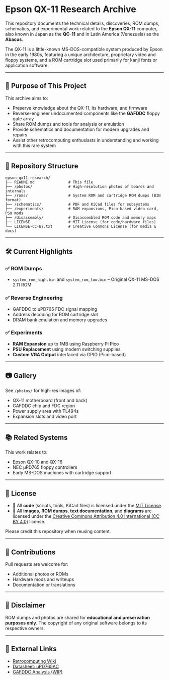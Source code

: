 # Epson QX-11 Research Archive

This repository documents the technical details, discoveries, ROM dumps, schematics, and experimental work related to the **Epson QX-11** computer, also known in Japan as the **QC-11** and in Latin America (Venezuela) as the **Abacus**.

The QX-11 is a little-known MS-DOS-compatible system produced by Epson in the early 1980s, featuring a unique architecture, proprietary video and floppy systems, and a ROM cartridge slot used primarily for kanji fonts or application software.

---

## 🧠 Purpose of This Project

This archive aims to:

- Preserve knowledge about the QX-11, its hardware, and firmware
- Reverse-engineer undocumented components like the **GAFDDC** floppy gate array
- Share ROM dumps and tools for analysis or emulation
- Provide schematics and documentation for modern upgrades and repairs
- Assist other retrocomputing enthusiasts in understanding and working with this rare system

---

## 📁 Repository Structure

```plaintext
epson-qx11-research/
├── README.md               # This file
├── /photos/                # High-resolution photos of boards and internals
├── /roms/                  # System ROM and cartridge ROM dumps (BIN format)
├── /schematics/            # PDF and KiCad files for subsystems
├── /experiments/           # RAM expansions, Pico-based video card, PSU mods
├── /disassembly/           # Disassembled ROM code and memory maps
├── LICENSE                 # MIT License (for code/hardware files)
└── LICENSE-CC-BY.txt       # Creative Commons License (for media & docs)
```

---

## 🛠️ Current Highlights

### ✅ ROM Dumps
- `system_rom_high.bin` and `system_rom_low.bin` – Original QX-11 MS-DOS 2.11 ROM

### ✅ Reverse Engineering
- GAFDDC to uPD765 FDC signal mapping
- Address decoding for ROM cartridge slot
- DRAM bank emulation and memory upgrades

### ✅ Experiments
- **RAM Expansion** up to 1MB using Raspberry Pi Pico
- **PSU Replacement** using modern switching supplies
- **Custom VGA Output** interfaced via GPIO (Pico-based)

---

## 📷 Gallery

See `/photos/` for high-res images of:
- QX-11 motherboard (front and back)
- GAFDDC chip and FDC region
- Power supply area with TL494s
- Expansion slots and video port

---

## 📚 Related Systems

This work relates to:
- Epson QX-10 and QX-16
- NEC µPD765 floppy controllers
- Early MS-DOS machines with cartridge support

---

## 📄 License

- 🧩 All **code** (scripts, tools, KiCad files) is licensed under the [MIT License](LICENSE).
- 📸 All **images**, **ROM dumps**, **text documentation**, and **diagrams** are licensed under the [Creative Commons Attribution 4.0 International (CC BY 4.0)](https://creativecommons.org/licenses/by/4.0/) license.

Please credit this repository when reusing content.

---

## 🙌 Contributions

Pull requests are welcome for:
- Additional photos or ROMs
- Hardware mods and writeups
- Documentation or translations

---

## 💾 Disclaimer

ROM dumps and photos are shared for **educational and preservation purposes only**. The copyright of any original software belongs to its respective owners.

---

## 🔗 External Links

- [Retrocomputing Wiki](https://wiki.retrocomputing.net/)
- [Datasheet: uPD765AC](https://archive.org/details/nec-upd765-datasheet)
- [GAFDDC Analysis (WIP)](LINK_TO_YOUR_WRITEUP_HERE)
